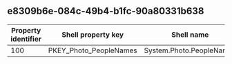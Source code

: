 ## e8309b6e-084c-49b4-b1fc-90a80331b638

Property identifier | Shell property key | Shell name | Alias
--- | --- | --- | ---
100 | PKEY_Photo_PeopleNames | System.Photo.PeopleNames | 

